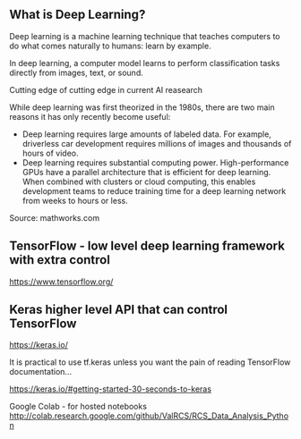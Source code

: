 ## What is Deep Learning?



Deep learning is a machine learning technique that teaches computers to do what comes naturally to humans: learn by example. 

In deep learning, a computer model learns to perform classification tasks directly from images, text, or sound.

Cutting edge of cutting edge in current AI reasearch

While deep learning was first theorized in the 1980s, there are two main reasons it has only recently become useful:

* Deep learning requires large amounts of labeled data. For example, driverless car development requires millions of images and thousands of hours of video.
* Deep learning requires substantial computing power. High-performance GPUs have a parallel architecture that is efficient for deep learning. When combined with clusters or cloud computing, this enables development teams to reduce training time for a deep learning network from weeks to hours or less.

Source: mathworks.com

## TensorFlow - low level deep learning framework with extra control
https://www.tensorflow.org/

## Keras higher level API that can control TensorFlow
https://keras.io/

It is practical to use tf.keras unless you want the pain of reading TensorFlow documentation...

https://keras.io/#getting-started-30-seconds-to-keras


Google Colab - for hosted notebooks
http://colab.research.google.com/github/ValRCS/RCS_Data_Analysis_Python
